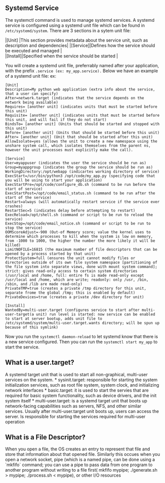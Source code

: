 <h2>Systemd Service</h2>

The systemctl command is used to manage systemd services. A systemd service is configured using a systemd unit file which can be found in `/etc/systemd/system`. 
There are 3 sections in a sytem unit file:

|[Unit]   |This section provides metadata about the service unit, such as description and dependencies|
|[Service]|Defines how the service should be executed and managed                                     |    
|[Install]|Specified when the service should be started                                               |    

You will create a systemd unit file, preferrably named after your application, with the prefix `.service (ex: my_app.service).`
Below we have an example of a systemd unit file:
  ex:
```
[Unit]
Description=My python web application (extra info about the service, that a user can specify)
After=network.target (indicates that the service depends on the network being available)
Requires= [another unit] (indicates units that must be started before this unit)
Requisite= [another unit] (indicates units that must be started before this unit, and will fail if they do not start)
BindsTo= [another unit] (Units that should be started and stopped with this unit)
Before= [another unit] (Units that should be started before this unit)
After= [another unit] (Unit that should be started after this unit)
AllowIsolate=yes (allows the unit to create a new namespace using the unshare system call, which isolates themselves from the parent ns, however the unit processes must explicitly make the call).

[Service]
User=myappuser (indicates the user the service should be run as)
Group=myappgroup (indicates the group the service should be run as)
WorkingDirectory:/opt/webapp (indicartes working directory of service)
ExecStart=/usr/bin/python3 /opt/code/my_app.py (specifying code that you will be using to start your application)
ExecStartPre=/opt/code/configure_db.sh (command to be run before the start of service)
ExecStartPost=/opt/code/email_status.sh (command to be run after the start of the service)
Restart=always (will automatically restart service if the service ever crashes)
RestartSec=5 (indicates delay before attempting to restart)
ExecReload=/opt/shell.sh (command or script to be run to reload the service)
ExecStop=/opt/code/email_notice.sh (command or script to be run to stop the service)
OOMScoreAdjust=-900 (Out-of Memory score; value the kernel uses to determine which processes to kill when the system is low on memory, from -1000 to 1000, the higher the number the more likely it will be killed)
LimitNOFILE=16815 (the maximum number of file descriptors that can be opened by a process started by that unit)
ProtectSystem=full (ensures the unit cannot modify files or directories outside of its own file system namespace [partitioning of the file system into separate views, done with mount system command]; strict: gives read-only access to certain system directories (/usr/local and /home, full: entire fs is made read-only except /usr/local and /home, which are write; readonly: only /usr, /bin, /sbin, and /lib are made read-only)
PrivateTMP=true (creates a private /tmp directory for this unit, separate frome the global /tmp; this is enabled by default)
PrivateDevices=true (creates a private /dev directory for unit)

[Install]
WantedBy=multi-user.target (configures service to start after multi-user-target(a unit) run level is started: now service can be enabled to start at server bootup, adds unit file to /etc/systemd/system/multi-user.target.wants directory; will be spun up because of this symlink)
```

Now you run the `systemctl daemon-reload` to let systemd know that there is a new service configured.
Then you can run the `systemctl start my_app` to start the service.

<h2>What is a user.target?</h2>
A systemd target unit that  is used to start all non-graphical, multi-user services on the system.
    * sysinit.target: responsible for starting the system initialization services, such as root file system, system clock, and initializing network interfaces
    * basic.target: it is used to start the servies that are required for basic system functionality, such as device drivers, and the init system itself
    * multi-user.target: is a systemd target unit that boots up network-facing capabilities such as servers, NFS, and other similar services. Usually after multi-user.target unit boots up, users can access the server. Is responsible for starting the services required for multi-user operation
 <h2>What is a File Descriptor?</h2>
When you open a file, the OS creates an entry to represent that file and store that information about that opened file. Similarly this occues when you open a network socket, pipe (which is a named pipe, can be done using a `mkfifo` command; you can use a pipe to pass data from one program to another program without writing to a file first( mkfifo mypipe; ./generate.sh > mypipe; ./process.sh < mypipe), or other I/O resources

